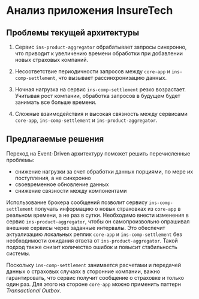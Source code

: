 # Анализ приложения InsureTech

## Проблемы текущей архитектуры

1. Сервис `ins-product-aggregator` обрабатывает запросы синхронно, что приводит к увеличению времени обработки при добавлении новых страховых компаний.

2. Несоответствие периодичности запросов между `core-app` и `ins-comp-settlement`, что вызывает рассинхронизацию данных.

3. Ночная нагрузка на сервис `ins-comp-settlement` резко возрастает. Учитывая рост компании, обработка запросов в будущем будет занимать все больше времени.

4. Сложные взаимодействия и высокая связность между сервисами `core-app`, `ins-comp-settlement` и `ins-product-aggregator`.

## Предлагаемые решения

Переход на Event-Driven архитектуру поможет решить перечисленные проблемы:

- снижение нагрузки за счет обработки данных порциями, по мере их поступления, а не синхронно
- своевременное обновление данных
- снижение связности между компонентами

Использование брокера сообщений позволит сервису `ins-comp-settlement` получать информацию о новых страховках из `core-app` в реальном времени, а не раз в сутки. Необходимо внести изменения в сервис `ins-product-aggregator`, чтобы он самопроизвольно опрашивал внешние сервисы через заданные интервалы. Это обеспечит актуализацию локальных реплик `core-app` и `ins-comp-settlement` без необходимости ожидания ответа от `ins-product-aggregator`. Такой подход также снизит количество ошибок и повысит стабильность системы.

Поскольку `ins-comp-settlement` занимается расчетами и передачей данных о страховых случаях в сторонние компании, важно гарантировать, что сервис получит сообщение о страховке и только один раз. Для этого на стороне `core-app` можно применить паттерн *Transactional Outbox*.
